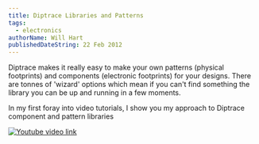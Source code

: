 ```yaml
---
title: Diptrace Libraries and Patterns
tags:
  - electronics
authorName: Will Hart
publishedDateString: 22 Feb 2012
---
```


Diptrace makes it really easy to make your own patterns (physical footprints)
and components (electronic footprints) for your designs. There are tonnes of
'wizard' options which mean if you can't find something the library you can be
up and running in a few moments.

In my first foray into video tutorials, I show you my approach to Diptrace
component and pattern libraries

[![Youtube video link](/images/diptrace_libraries_youtubelink.png)](https://youtu.be/bIiXPo-vnRA)